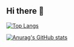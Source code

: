 ## Hi there 👋

<!--
**SchumiYang/SchumiYang** is a ✨ _special_ ✨ repository because its `README.md` (this file) appears on your GitHub profile.

Here are some ideas to get you started:

- 🔭 I’m currently working on ...
- 🌱 I’m currently learning ...
- 👯 I’m looking to collaborate on ...
- 🤔 I’m looking for help with ...
- 💬 Ask me about ...
- 📫 How to reach me: ...
- 😄 Pronouns: ...
- ⚡ Fun fact: ...
-->

[![Top Langs](https://github-readme-stats.vercel.app/api/top-langs/?username=SchumiYang&layout=compact&theme=github_dark_dimmed&hide=html)](https://github.com/anuraghazra/github-readme-stats)

<!--[![Top Langs](https://github-readme-stats.vercel.app/api/top-langs/?username=SchumiYang&theme=github_dark_dimmed?hide=html,css)](https://github.com/anuraghazra/github-readme-stats)-->

[![Anurag's GitHub stats](https://github-readme-stats.vercel.app/api?username=SchumiYang&count_private=true&show_icons=true&theme=github_dark_dimmed)](https://github.com/anuraghazra/github-readme-stats)
